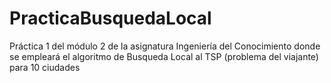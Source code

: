 # PracticaBusquedaLocal
Práctica 1 del módulo 2 de la asignatura Ingeniería del Conocimiento donde se empleará el algoritmo de Busqueda Local al TSP (problema del viajante) para 10 ciudades

